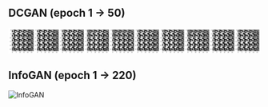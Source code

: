 ## DCGAN (epoch 1 -> 50)

![DCGAN](anima.gif)

## InfoGAN (epoch 1 -> 220)

![InfoGAN](infogan.gif)

